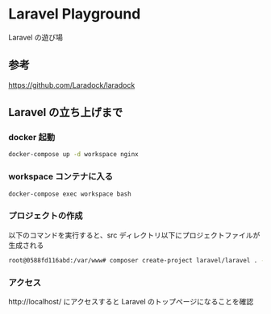 # Laravel Playground
Laravel の遊び場

## 参考

https://github.com/Laradock/laradock

## Laravel の立ち上げまで
### docker 起動
```bash
docker-compose up -d workspace nginx
```

### workspace コンテナに入る
```bash
docker-compose exec workspace bash
```
### プロジェクトの作成
以下のコマンドを実行すると、src ディレクトリ以下にプロジェクトファイルが生成される
```bash
root@0588fd116abd:/var/www# composer create-project laravel/laravel . --prefer-dist
```


### アクセス
http://localhost/ にアクセスすると Laravel のトップページになることを確認


